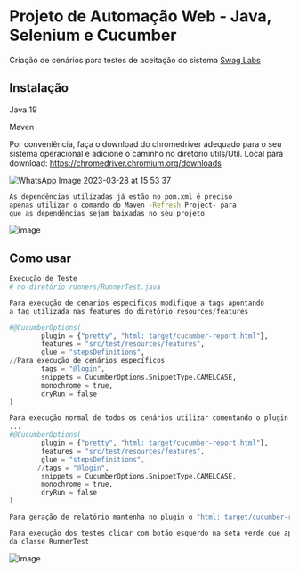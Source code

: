 # Projeto de Automação Web - Java, Selenium e Cucumber

Criação de cenários para testes de aceitação do sistema [Swag Labs](https://www.saucedemo.com/)

## Instalação

Java 19
 
Maven

Por conveniência, faça o download do chromedriver adequado para o seu sistema operacional e adicione o caminho no diretório utils/Util. Local para download: https://chromedriver.chromium.org/downloads

![WhatsApp Image 2023-03-28 at 15 53 37](https://user-images.githubusercontent.com/102709022/228339581-41f6bcea-1135-4ce3-8dfb-efae83bf6482.jpeg)



```bash
As dependências utilizadas já estão no pom.xml é preciso 
apenas utilizar o comando do Maven -Refresh Project- para 
que as dependências sejam baixadas no seu projeto
```

![image](https://user-images.githubusercontent.com/102709022/228332037-e0f80f54-65a3-4833-82fe-b2f0a69325c6.png)


## Como usar

```python
Execução de Teste
# no diretório runners/RunnerTest.java 

Para execução de cenarios especificos modifique a tags apontando 
a tag utilizada nas features do diretório resources/features

#@CucumberOptions(
        plugin = {"pretty", "html: target/cucumber-report.html"},
        features = "src/test/resources/features",
        glue = "stepsDefinitions",
//Para execução de cenários específicos 
        tags = "@login",
        snippets = CucumberOptions.SnippetType.CAMELCASE,
        monochrome = true,
        dryRun = false
)

Para execução normal de todos os cenários utilizar comentando o plugin tags
...
#@CucumberOptions(
        plugin = {"pretty", "html: target/cucumber-report.html"},
        features = "src/test/resources/features",
        glue = "stepsDefinitions",
       //tags = "@login",
        snippets = CucumberOptions.SnippetType.CAMELCASE,
        monochrome = true,
        dryRun = false
)

Para geração de relatório mantenha no plugin o "html: target/cucumber-report.html"

Para execução dos testes clicar com botão esquerdo na seta verde que aparece ao lado 
da classe RunnerTest

```

![image](https://user-images.githubusercontent.com/102709022/228332191-6a204987-4cea-4478-8b8d-9569639c31d2.png)


